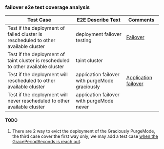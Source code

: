 ### failover e2e test coverage analysis

| Test Case                                                                          | E2E Describe Text                              | Comments                                                                                     |
|------------------------------------------------------------------------------------|------------------------------------------------|----------------------------------------------------------------------------------------------|
| Test if the deployment of failed cluster is rescheduled to other available cluster | deployment failover testing                    | [Failover](https://karmada.io/docs/next/userguide/failover/failover-overview)                |
| Test if the deployment of taint cluster is rescheduled to other available cluster  | taint cluster                                  |                                                                                              |
| Test if the deployment will rescheduled to other available cluster                 | application failover with purgeMode graciously | [Application failover](https://karmada.io/docs/next/userguide/failover/application-failover) |
| Test if the deployment will never rescheduled to other available cluster           | application failover with purgeMode never      |                                                                                              |

#### TODO
1. There are 2 way to evict the deployment of the Graciously PurgeMode, the third case cover the first way only, we may add a test case [when the GracePeriodSeconds is reach out](https://karmada.io/docs/next/userguide/failover/application-failover/#:~:text=after%20a%20timeout%20is%20reached%20before%20evicting%20the%20application).
